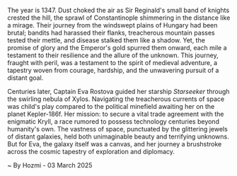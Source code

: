 
The year is 1347.  Dust choked the air as Sir Reginald's small band of knights crested the hill, the sprawl of Constantinople shimmering in the distance like a mirage.  Their journey from the windswept plains of Hungary had been brutal; bandits had harassed their flanks, treacherous mountain passes tested their mettle, and disease stalked them like a shadow.  Yet, the promise of glory and the Emperor's gold spurred them onward, each mile a testament to their resilience and the allure of the unknown. This journey, fraught with peril, was a testament to the spirit of medieval adventure, a tapestry woven from courage, hardship, and the unwavering pursuit of a distant goal.


Centuries later, Captain Eva Rostova guided her starship *Starseeker* through the swirling nebula of Xylos.  Navigating the treacherous currents of space was child's play compared to the political minefield awaiting her on the planet Kepler-186f.  Her mission: to secure a vital trade agreement with the enigmatic Kryll, a race rumored to possess technology centuries beyond humanity's own.  The vastness of space, punctuated by the glittering jewels of distant galaxies, held both unimaginable beauty and terrifying unknowns.  But for Eva, the galaxy itself was a canvas, and her journey a brushstroke across the cosmic tapestry of exploration and diplomacy.

~ By Hozmi - 03 March 2025

